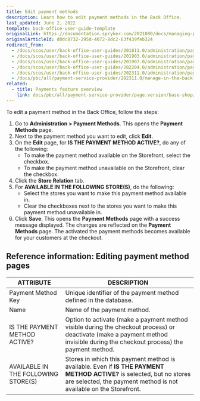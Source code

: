 ```yaml
---
title: Edit payment methods
description: Learn how to edit payment methods in the Back Office.
last_updated: June 2, 2022
template: back-office-user-guide-template
originalLink: https://documentation.spryker.com/2021080/docs/managing-payment-methods
originalArticleId: d0dc8732-295d-4072-8dc2-63f439feb324
redirect_from:
  - /docs/scos/user/back-office-user-guides/201811.0/administration/payment-methods/managing-payment-methods.html
  - /docs/scos/user/back-office-user-guides/201903.0/administration/payment-methods/managing-payment-methods.html
  - /docs/scos/user/back-office-user-guides/201907.0/administration/payment-methods/managing-payment-methods.html
  - /docs/scos/user/back-office-user-guides/202204.0/administration/payment-methods/managing-payment-methods.html
  - /docs/scos/user/back-office-user-guides/202311.0/administration/payment-methods/edit-payment-methods.html
  - /docs/pbc/all/payment-service-provider/202311.0/manage-in-the-back-office/edit-payment-methods.html  
related:
  - title: Payments feature overview
    link: docs/pbc/all/payment-service-provider/page.version/base-shop/payments-feature-overview.html
---
```


To edit a payment method in the Back Office, follow the steps:

1. Go to **Administration&nbsp;<span aria-label="and then">></span> Payment Methods**.
    This opens the **Payment Methods** page.
2. Next to the payment method you want to edit, click **Edit**.
3. On the **Edit** page, for **IS THE PAYMENT METHOD ACTIVE?**, do any of the following:
    * To make the payment method available on the Storefront, select the checkbox.
    * To make the payment method unavailable on the Storefront, clear the checkbox.
4. Click the **Store Relation** tab.
5. For **AVAILABLE IN THE FOLLOWING STORE(S)**, do the following:
    * Select the stores you want to make this payment method available in.
    * Clear the checkboxes next to the stores you want to make this payment method unavailable in.
6. Click **Save**.
    This opens the **Payment Methods** page with a success message displayed. The changes are reflected on the **Payment Methods** page. The activated the payment methods becomes available for your customers at the checkout.


## Reference information: Editing payment method pages

| ATTRIBUTE | DESCRIPTION |
| --- | --- |
| Payment Method Key | Unique identifier of the payment method defined in the database. |
| Name | Name of the payment method. |
| IS THE PAYMENT METHOD ACTIVE? | Option to activate (make a payment method visible during the checkout process) or deactivate (make a payment method invisible during the checkout process) the payment method. |
| AVAILABLE IN THE FOLLOWING STORE(S) | Stores in which this payment method is available. Even if **IS THE PAYMENT METHOD ACTIVE?** is selected, but no stores are selected, the payment method is not available on the Storefront. |
